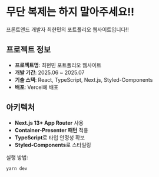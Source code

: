 # 무단 복제는 하지 말아주세요!!

프론트엔드 개발자 최현민의 포트폴리오 웹사이트입니다!!

## 프로젝트 정보
- **프로젝트명**: 최현민 포트폴리오 웹사이트
- **개발 기간**: 2025.06 ~ 2025.07
- **기술 스택**: React, TypeScript, Next.js, Styled-Components
- **배포**: Vercel에 배포

## 아키텍처
- **Next.js 13+ App Router** 사용
- **Container-Presenter 패턴** 적용
- **TypeScript**로 타입 안정성 확보
- **Styled-Components**로 스타일링

실행 방법:

```bash
yarn dev
```
